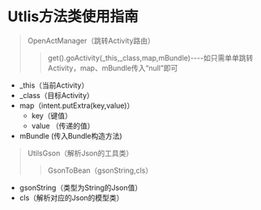 # Utlis方法类使用指南
>OpenActManager（跳转Activity路由）
>>get().goActivity(_this,_class,map,mBundle)----如只需单单跳转Activity，map、mBundle传入“null”即可
* _this（当前Activity）
* _class（目标Activity）
* map（intent.putExtra(key,value)）
  * key（键值）
  * value （传递的值）
* mBundle (传入Bundle构造方法)
>UtilsGson（解析Json的工具类）
>>GsonToBean（gsonString,cls）
* gsonString（类型为String的Json值）
* cls（解析对应的Json的模型类）
